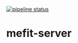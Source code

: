 [![pipeline status](https://gitlab.com/mefit/mefit-server/badges/master/pipeline.svg)](https://gitlab.com/mefit/mefit-server/commits/master)
# mefit-server
